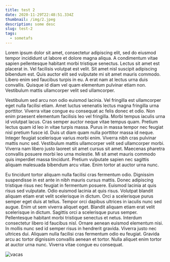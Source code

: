 ```yaml
---
title: test 2
date: 2020-11-29T22:48:51.334Z
thumbnail: /img/2.jpeg
description: some desc
slug: test-2
tags:
  - sometafs
---
```

<!--StartFragment-->

Lorem ipsum dolor sit amet, consectetur adipiscing elit, sed do eiusmod tempor incididunt ut labore et dolore magna aliqua. A condimentum vitae sapien pellentesque habitant morbi tristique senectus. Lectus sit amet est placerat in. Vel facilisis volutpat est velit. Sit amet nisl suscipit adipiscing bibendum est. Quis auctor elit sed vulputate mi sit amet mauris commodo. Libero enim sed faucibus turpis in eu. A erat nam at lectus urna duis convallis. Quisque id diam vel quam elementum pulvinar etiam non. Vestibulum mattis ullamcorper velit sed ullamcorper.

Vestibulum sed arcu non odio euismod lacinia. Vel fringilla est ullamcorper eget nulla facilisi etiam. Amet luctus venenatis lectus magna fringilla urna porttitor. Viverra vitae congue eu consequat ac felis donec et odio. Non enim praesent elementum facilisis leo vel fringilla. Morbi tempus iaculis urna id volutpat lacus. Cras semper auctor neque vitae tempus quam. Pretium lectus quam id leo in vitae turpis massa. Purus in massa tempor nec feugiat nisl pretium fusce id. Duis ut diam quam nulla porttitor massa id neque. Integer feugiat scelerisque varius morbi enim. Viverra nibh cras pulvinar mattis nunc sed. Vestibulum mattis ullamcorper velit sed ullamcorper morbi. Viverra nam libero justo laoreet sit amet cursus sit amet. Maecenas pharetra convallis posuere morbi leo urna molestie. Mi sit amet mauris commodo quis imperdiet massa tincidunt. Pretium vulputate sapien nec sagittis aliquam malesuada bibendum arcu vitae. Enim tortor at auctor urna nunc.

Eu tincidunt tortor aliquam nulla facilisi cras fermentum odio. Dignissim suspendisse in est ante in nibh mauris cursus mattis. Donec adipiscing tristique risus nec feugiat in fermentum posuere. Euismod lacinia at quis risus sed vulputate. Odio euismod lacinia at quis risus. Volutpat blandit aliquam etiam erat velit scelerisque in dictum. Orci a scelerisque purus semper eget duis at tellus. Tempor orci dapibus ultrices in iaculis nunc sed augue. Enim ut sem viverra aliquet eget. Blandit aliquam etiam erat velit scelerisque in dictum. Sagittis orci a scelerisque purus semper. Pellentesque habitant morbi tristique senectus et netus. Interdum consectetur libero id faucibus nisl. Ornare aenean euismod elementum nisi. In mollis nunc sed id semper risus in hendrerit gravida. Viverra justo nec ultrices dui. Aliquam nulla facilisi cras fermentum odio eu feugiat. Gravida arcu ac tortor dignissim convallis aenean et tortor. Nulla aliquet enim tortor at auctor urna nunc. Viverra vitae congue eu consequat.

<!--EndFragment-->

![vacas](/img/cows2.jpg "vacas")
